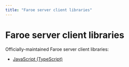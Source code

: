 ```yaml
---
title: "Faroe server client libraries"
---
```


# Faroe server client libraries

Officially-maintained Faroe server client libraries:

- [JavaScript (TypeScript)](/faroe-server-actions/client-libraries/javascript)